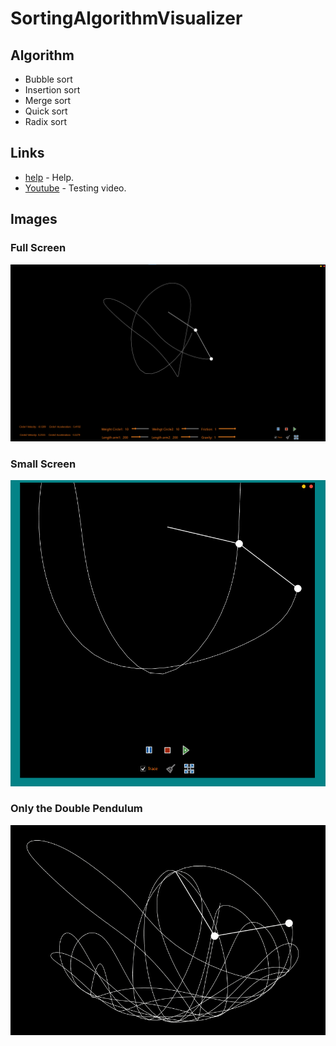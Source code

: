 # SortingAlgorithmVisualizer

## Algorithm

* Bubble sort 
* Insertion sort
* Merge sort
* Quick sort
* Radix sort

## Links
* [help](https://www.myphysicslab.com/pendulum/double-pendulum-en.html) - Help.
* [Youtube](https://youtu.be/K_Rlfm4sDlg) - Testing video.

## Images

### Full Screen
![alt text](https://github.com/AugustinSorel/DoublePendulum/blob/master/TestingImages/Capture%20d%E2%80%99%C3%A9cran%202021-04-01%20213444.png?raw=true)

### Small Screen
![alt text](https://github.com/AugustinSorel/DoublePendulum/blob/master/TestingImages/Capture%20d%E2%80%99%C3%A9cran%202021-04-01%20213512.png?raw=true)

### Only the Double Pendulum
![alt text](https://github.com/AugustinSorel/DoublePendulum/blob/master/TestingImages/Capture%20d%E2%80%99%C3%A9cran%202021-04-01%20213240.png?raw=true)

